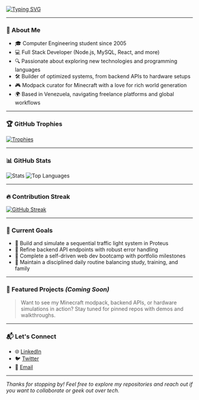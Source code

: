 <!-- Typing animation -->
[![Typing SVG](https://readme-typing-svg.demolab.com?font=Fira+Code&size=22&pause=1000&color=00F7FF&center=true&vCenter=true&width=435&lines=👋+Hello%2C+I'm+Juan+De+Abreu;🚀+Always+wanting+to+learn+something+new)](https://git.io/typing-svg)

---

### 🧠 About Me

- 🎓 Computer Engineering student since 2005  
- 💻 Full Stack Developer (Node.js, MySQL, React, and more)  
- 🔍 Passionate about exploring new technologies and programming languages  
- 🛠️ Builder of optimized systems, from backend APIs to hardware setups  
- 🎮 Modpack curator for Minecraft with a love for rich world generation  
- 🌍 Based in Venezuela, navigating freelance platforms and global workflows  

---

### 🏆 GitHub Trophies

[![Trophies](https://github-profile-trophy.vercel.app/?username=Juan-De-abreu&theme=onedark&no-frame=true&row=1&margin-w=15)](https://github.com/ryo-ma/github-profile-trophy)

---

### 📊 GitHub Stats

![Stats](https://github-readme-stats.vercel.app/api?username=Juan-De-abreu&show_icons=true&theme=radical)
![Top Languages](https://github-readme-stats.vercel.app/api/top-langs/?username=Juan-De-abreu&layout=compact&theme=radical)

---

### 🔥 Contribution Streak

[![GitHub Streak](https://streak-stats.demolab.com?user=Juan-De-abreu&theme=radical)](https://git.io/streak-stats)

---

### 🚀 Current Goals

- 🧪 Build and simulate a sequential traffic light system in Proteus  
- 🧱 Refine backend API endpoints with robust error handling  
- 🧭 Complete a self-driven web dev bootcamp with portfolio milestones  
- 🧘 Maintain a disciplined daily routine balancing study, training, and family  

---

### 📌 Featured Projects *(Coming Soon)*

> Want to see my Minecraft modpack, backend APIs, or hardware simulations in action? Stay tuned for pinned repos with demos and walkthroughs.

---

### 📬 Let's Connect

- 🌐 [LinkedIn](https://www.linkedin.com/in/yourprofile)  
- 🐦 [Twitter](https://twitter.com/yourhandle)  
- 📧 [Email](mailto:juan.de.abreu@example.com)

---

*Thanks for stopping by! Feel free to explore my repositories and reach out if you want to collaborate or geek out over tech.*
